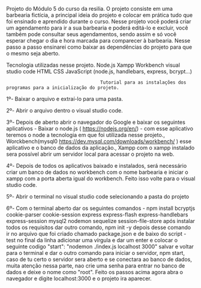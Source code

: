 Projeto do Módulo 5 do curso da resilia. 
O projeto consiste em uma barbearia fictícia, a principal ideia do projeto e colocar em prática tudo que foi ensinado e aprendido durante o curso.
Nesse projeto você poderá criar um agendamento para ir a sua barbearia e poderá editá-lo e excluir, você também pode consultar seus agendamentos, sendo assim e só você esperar chegar o dia e hora marcada para comparecer à barbearia. 
Nesse passo a passo ensinarei como baixar as dependências do projeto para que o mesmo seja aberto.

Tecnologia utilizadas nesse projeto.
Node.js
Xampp
Workbench
visual studio code 
HTML 
CSS
JavaScript (node.js, handlebars, express, bcrypt...) 


                                       Tutorial para as instalações dos programas para a inicialização do projeto. 

1º- Baixar o arquivo e extraí-lo para uma pasta. 

2º- Abrir o arquivo dentro o visual studio code. 

3º- Depois de aberto abrir o navegador do Google e baixar os seguintes aplicativos - Baixar o node.js ( https://nodejs.org/en/) - com esse aplicativo teremos o node a        tecnologia em que foi utilizada nesse projeto., Worckbench(mysql0 https://dev.mysql.com/downloads/workbench/ ) esse aplicativo e o banco de dados da aplicação., Xampp      com o xampp instalado sera possível abrir um servidor local para acessar o projeto na web.

 4º- Depois de todos os aplicativos baixado e instalados, será necessário criar um banco de dados no workbench com o nome barbearia e iniciar o xampp com a porta aberta      igual do workbench. Feito isso volte para o visual studio code.
 
5º- Abrir o terminal no visual studio code selecionando a pasta do projeto

6º- Com o terminal aberto dar os seguintes comandos - npm install bcryptjs cookie-parser cookie-session express express-flash express-handlebars express-session mysql2      nodemon sequelize session-file-store após instalar todos os requisitos dar outro comando, npm init -y depois desse comando ir no arquivo que foi criado            chamado package.json e de baixo do script - test no final da linha adicionar uma vírgula e dar um enter e colocar o seguinte codigo "start": "nodemon ./index.js          localhost 3000" salvar e voltar para o terminal e dar o outro comando para iniciar o servidor, npm start, caso de tu certo o servidor sera aberto e se conectara ao      banco de dados, muita atenção nessa parte, nao crie uma senha para entrar no banco de dados e deixe o nome como "root". 
     Feito os passos acima agora abra o navegador e digite localhost:3000 e o projeto ira aparecer. 
